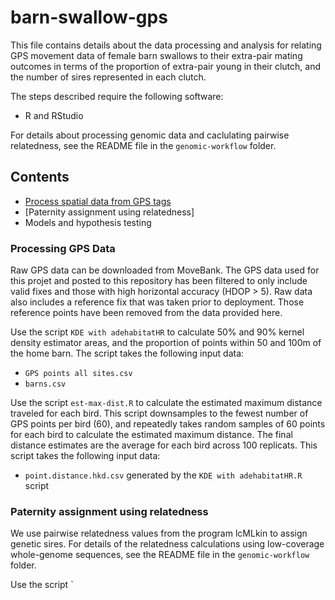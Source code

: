 # barn-swallow-gps

This file contains details about the data processing and analysis for relating GPS movement data of female barn swallows to their extra-pair mating outcomes in terms of the proportion of extra-pair young in their clutch, and the number of sires represented in each clutch. 

The steps described require the following software: 

* R and RStudio

For details about processing genomic data and caclulating pairwise relatedness, see the README file in the `genomic-workflow` folder. 

## Contents

* [Process spatial data from GPS tags](#spatial-data)
* [Paternity assignment using relatedness]
* Models and hypothesis testing

### Processing GPS Data

Raw GPS data can be downloaded from MoveBank. The GPS data used for this projet and posted to this repository has been filtered to only include valid fixes and those with high horizontal accuracy (HDOP > 5). Raw data also includes a reference fix that was taken prior to deployment. Those reference points have been removed from the data provided here. 


Use the script `KDE with adehabitatHR` to calculate 50% and 90% kernel density estimator areas, and the proportion of points within 50 and 100m of the home barn. The script takes the following input data: 

* `GPS points all sites.csv`
* `barns.csv`


Use the script `est-max-dist.R` to calculate the estimated maximum distance traveled for each bird. This script downsamples to the fewest number of GPS points per bird (60), and repeatedly takes random samples of 60 points for each bird to calculate the estimated maximum distance. The final distance estimates are the average for each bird across 100 replicats. This script takes the following input data: 

* `point.distance.hkd.csv` generated by the `KDE with adehabitatHR.R` script


### Paternity assignment using relatedness

We use pairwise relatedness values from the program lcMLkin to assign genetic sires. For details of the relatedness calculations using low-coverage whole-genome sequences, see the README file in the `genomic-workflow` folder. 

Use the script `





